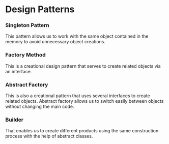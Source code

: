 # Design Patterns

### Singleton Pattern
This pattern allows us to work with the same object contained in the memory to avoid unnecessary object creations.

### Factory Method 
This is a creational design pattern that serves to create related objects via an interface. 

### Abstract Factory
This is also a  creational pattern that uses several interfaces to create related objects. Abstract factory allows us to switch easily between objects without changing the main code.

### Builder
That enables us to create different products using the same construction process with the help of abstract classes.
